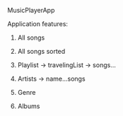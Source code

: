 MusicPlayerApp

Application features:

1) All songs

2) All songs sorted

3) Playlist -> travelingList -> songs...

4) Artists -> name...songs

5) Genre

6) Albums